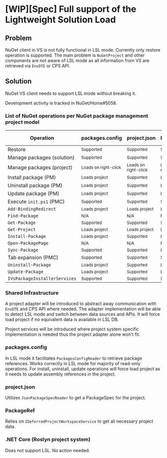 # [WIP][Spec] Full support of the Lightweight Solution Load

## Problem

NuGet client in VS is not fully functional in LSL mode. Currently only restore operation is supported. The main problem is `NuGetProject` and other components are not aware of LSL mode as all information from VS are retrieved via `EnvDTE` or CPS API.

## Solution

NuGet VS client needs to support LSL mode without breaking it.

Development activity is tracked in NuGet/Home#5058.

### List of NuGet operations per NuGet package management project model

Operation|packages.config|project.json|PackageRef|.NET Core
--- | --- | --- | --- | ---
Restore | <sub>Supported</sub> | <sub>Supported</sub> | <sub>Supported</sub> | <sub>N/A</sub>
Manage packages (solution)| <sub>Supported</sub> | <sub>Supported</sub> | <sub>Supported</sub> | <sub>N/A</sub>
Manage packages (project)| <sub>Loads on right-click</sub> | <sub>Loads on right-click</sub> | <sub>Loads on right-click</sub> | <sub>N/A</sub>
Install package (PM)| <sub>Loads project</sub> | <sub>Supported</sub> | <sub>Loads project</sub> | <sub>N/A</sub>
Uninstall package (PM)| <sub>Loads project</sub> | <sub>Supported</sub> | <sub>Loads project</sub> | <sub>N/A</sub>
Update package (PM)| <sub>Loads project</sub> | <sub>Supported</sub> | <sub>Loads project</sub> | <sub>N/A</sub>
Execute `init.ps1` (PMC)| <sub>Supported</sub> | <sub>Supported</sub> | <sub>Supported</sub> | <sub>N/A</sub>
`Add-BindingRedirect` | <sub>Loads project</sub> | <sub>Loads project</sub> | <sub>Loads project</sub> | <sub>N/A</sub>
`Find-Package` | <sub>N/A</sub> | <sub>N/A</sub> | <sub>N/A</sub> | <sub>N/A</sub>
`Get-Package` | <sub>Supported</sub> | <sub>Supported</sub> | <sub>Supported</sub> | <sub>N/A</sub>
`Get-Project` | <sub>Loads project</sub> | <sub>Loads project</sub> | <sub>Loads project</sub> | <sub>N/A</sub>
`Install-Package` | <sub>Loads project</sub> | <sub>Supported</sub> | <sub>Loads project</sub> | <sub>N/A</sub>
`Open-PackagePage` | <sub>N/A</sub> | <sub>N/A</sub> | <sub>N/A</sub> | <sub>N/A</sub>
`Sync-Package` | <sub>Supported</sub> | <sub>Supported</sub> | <sub>Loads project</sub> | <sub>N/A</sub>
Tab expansion (PMC)| <sub>Supported</sub> | <sub>Supported</sub> | <sub>Supported</sub> | <sub>N/A</sub>
`Uninstall-Package`| <sub>Loads project</sub> | <sub>Supported</sub> | <sub>Loads project</sub> | <sub>N/A</sub>
`Update-Package` | <sub>Loads project</sub> | <sub>Supported</sub> | <sub>Loads project</sub> | <sub>N/A</sub>
`IVsPackageInstallerServices`| <sub>Supported</sub> | <sub>Supported</sub> | <sub>Supported</sub> | <sub>N/A</sub>

### Shared Infrastructure

A project adapter will be introduced to abstract away communication with `EnvDTE` and CPS API where needed. The adapter implementation will be able to detect LSL mode and switch between data sources and APIs. It will force load project if no equivalent data is available in LSL DB.

Project services will be introduced where project system specific implementation is needed thus the project adapter alone won't fit.

### packages.config

In LSL mode it facilitates `PackagesConfigReader` to retrieve package references. Works correctly in LSL mode for majority of read-only operations. For install, uninstall, update operations will force load project as it needs to update assembly references in the project.

### project.json
Utilizes `JsonPackageSpecReader` to get a PackageSpec for the project.

### PackageRef
Relies on `IDeferredProjectWorkspaceService` to get all necessary project data.

### .NET Core (Roslyn project system)
Does not support LSL. No action needed.
